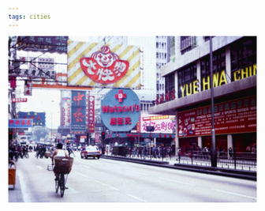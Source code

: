 ```yaml
---
tags: cities
---
```


![hongkong](https://raw.githubusercontent.com/muneer78/muneer78.github.io/master/images/Hong%20Kong.jpg) 

